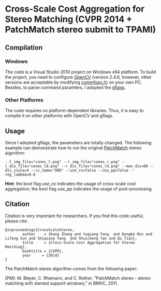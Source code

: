 Cross-Scale Cost Aggregation for Stereo Matching (CVPR 2014 + PatchMatch stereo submit to TPAMI)
================

## Compilation
### Windows
The code is a Visual Studio 2010 project on Windows x64 platform. To build the project, you need to configure [OpenCV](http://opencv.org/) (version 2.4.6, however, other versions are acceptable by modifying [commfunc.h](/CSPM/commfunc.h)) on your own PC. Besides, to parse command paramters, I adopted the [gflags](https://code.google.com/p/gflags/).
### Other Platforms
The code requires no platform-dependent libraries. Thus, it is easy to compile it on other platforms with OpenCV and gflags.

## Usage
Since I adopted gflags, the parameters are totally changed. The following example can demonstrate how to run the original [PatchMatch](#PM) stereo algorithm:
```
--l_img_file="cones_l.png" --r_img_file="cones_r.png" --l_dis_file="cones_ld.png" --r_dis_file="cones_rd.png" --max_dis=60 --dis_scale=4 --cc_name="GRD" --use_cs=false --use_pp=false --reg_lambda=0.0
```

**Hint**: the bool flag *use_cs* indicates the usage of cross-scale cost aggregation; the bool flag *use_pp* indicates the usage of post-processing.

## Citation
Citation is very important for researchers. If you find this code useful, please cite:
```
@inproceedings{CrossScaleStereo,
        author    = {Kang Zhang and Yuqiang Fang  and Dongbo Min and Lifeng Sun and Shiqiang Yang  and Shuicheng Yan and Qi Tian},
        title     = {Cross-Scale Cost Aggregation for Stereo Matching},
        booktitle = {CVPR},
        year     = {2014}
}
```
The PatchMatch stereo algorithm comes from the following paper:

<a name="PM">[PM]</a>: M. Bleyer, C. Rhemann, and C. Rother, “PatchMatch stereo - stereo matching with slanted support windows,” in
BMVC, 2011.
